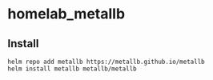 # homelab_metallb

## Install

```
helm repo add metallb https://metallb.github.io/metallb
helm install metallb metallb/metallb
```
